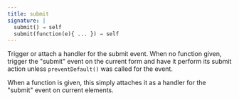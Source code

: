 ```yaml
---
title: submit
signature: |
  submit() ⇒ self
  submit(function(e){ ... }) ⇒ self
---
```


Trigger or attach a handler for the submit event. When no function given,
trigger the "submit" event on the current form and have it perform its submit
action unless `preventDefault()` was called for the event.

When a function is given, this simply attaches it as a handler for the "submit"
event on current elements.
